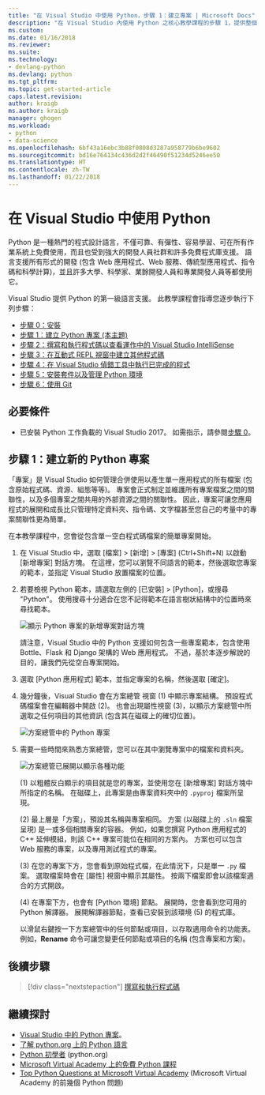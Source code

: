 ```yaml
---
title: "在 Visual Studio 中使用 Python，步驟 1：建立專案 | Microsoft Docs"
description: "在 Visual Studio 內使用 Python 之核心教學課程的步驟 1，提供整個教學課程的大鋼、描述必要條件，並逐步介紹建立新 Python 專案的程序。"
ms.custom: 
ms.date: 01/16/2018
ms.reviewer: 
ms.suite: 
ms.technology:
- devlang-python
ms.devlang: python
ms.tgt_pltfrm: 
ms.topic: get-started-article
caps.latest.revision: 
author: kraigb
ms.author: kraigb
manager: ghogen
ms.workload:
- python
- data-science
ms.openlocfilehash: 6bf43a16ebc3b88f0808d3287a958779b6be9602
ms.sourcegitcommit: bd16e764134c436d2d2f46490f51234d5246ee50
ms.translationtype: HT
ms.contentlocale: zh-TW
ms.lasthandoff: 01/22/2018
---
```

# <a name="working-with-python-in-visual-studio"></a>在 Visual Studio 中使用 Python

Python 是一種熱門的程式設計語言，不僅可靠、有彈性、容易學習、可在所有作業系統上免費使用，而且也受到強大的開發人員社群和許多免費程式庫支援。 語言支援所有形式的開發 (包含 Web 應用程式、Web 服務、傳統型應用程式、指令碼和科學計算)，並且許多大學、科學家、業餘開發人員和專業開發人員等都使用它。

Visual Studio 提供 Python 的第一級語言支援。 此教學課程會指導您逐步執行下列步驟：

- [步驟 0：安裝](tutorial-working-with-python-in-visual-studio-step-00-installation.md)
- [步驟 1：建立 Python 專案 (本主題)](#step-1-create-a-new-python-project)
- [步驟 2：撰寫和執行程式碼以查看運作中的 Visual Studio IntelliSense](tutorial-working-with-python-in-visual-studio-step-02-writing-code.md)
- [步驟 3：在互動式 REPL 視窗中建立其他程式碼](tutorial-working-with-python-in-visual-studio-step-03-interactive-repl.md)
- [步驟 4：在 Visual Studio 偵錯工具中執行已完成的程式](tutorial-working-with-python-in-visual-studio-step-04-debugging.md)
- [步驟 5：安裝套件以及管理 Python 環境](tutorial-working-with-python-in-visual-studio-step-05-installing-packages.md)
- [步驟 6：使用 Git](tutorial-working-with-python-in-visual-studio-step-06-working-with-git.md)

## <a name="prerequisites"></a>必要條件

- 已安裝 Python 工作負載的 Visual Studio 2017。 如需指示，請參閱[步驟 0](tutorial-working-with-python-in-visual-studio-step-00-installation.md)。

## <a name="step-1-create-a-new-python-project"></a>步驟 1：建立新的 Python 專案

「專案」是 Visual Studio 如何管理合併使用以產生單一應用程式的所有檔案 (包含原始程式碼、資源、組態等等)。 專案會正式制定並維護所有專案檔案之間的關聯性，以及多個專案之間共用的外部資源之間的關聯性。 因此，專案可讓您應用程式的展開和成長比只管理特定資料夾、指令碼、文字檔甚至您自己的考量中的專案關聯性更為簡單。

在本教學課程中，您會從包含單一空白程式碼檔案的簡單專案開始。

1. 在 Visual Studio 中，選取 [檔案] > [新增] > [專案] (Ctrl+Shift+N) 以啟動 [新增專案] 對話方塊。 在這裡，您可以瀏覽不同語言的範本，然後選取您專案的範本，並指定 Visual Studio 放置檔案的位置。

1. 若要檢視 Python 範本，請選取左側的 [已安裝] > [Python]，或搜尋 "Python"。 使用搜尋十分適合在您不記得範本在語言樹狀結構中的位置時來尋找範本。

    ![顯示 Python 專案的新增專案對話方塊](media/vs-getting-started-python-01-new-project.png)

    請注意，Visual Studio 中的 Python 支援如何包含一些專案範本，包含使用 Bottle、Flask 和 Django 架構的 Web 應用程式。 不過，基於本逐步解說的目的，讓我們先從空白專案開始。

1. 選取 [Python 應用程式] 範本，並指定專案的名稱，然後選取 [確定]。

1. 幾分鐘後，Visual Studio 會在方案總管 視窗 (1) 中顯示專案結構。 預設程式碼檔案會在編輯器中開啟 (2)。 也會出現屬性視窗 (3)，以顯示方案總管中所選取之任何項目的其他資訊 (包含其在磁碟上的確切位置)。

    ![方案總管中的 Python 專案](media/vs-getting-started-python-02-windows.png)

1. 需要一些時間來熟悉方案總管，您可以在其中瀏覽專案中的檔案和資料夾。

    ![方案總管已展開以顯示各種功能](media/vs-getting-started-python-03-solution-explorer.png)

    (1) 以粗體反白顯示的項目就是您的專案，並使用您在 [新增專案] 對話方塊中所指定的名稱。 在磁碟上，此專案是由專案資料夾中的 `.pyproj` 檔案所呈現。

    (2) 最上層是「方案」，預設其名稱與專案相同。 方案 (以磁碟上的 `.sln` 檔案呈現) 是一或多個相關專案的容器。 例如，如果您撰寫 Python 應用程式的 C++ 延伸模組，則該 C++ 專案可能位在相同的方案內。 方案也可以包含 Web 服務的專案，以及專用測試程式的專案。 

    (3) 在您的專案下方，您會看到原始程式檔，在此情況下，只是單一 `.py` 檔案。 選取檔案時會在 [屬性] 視窗中顯示其屬性。 按兩下檔案即會以該檔案適合的方式開啟。

    (4) 在專案下方，也會有 [Python 環境] 節點。 展開時，您會看到您可用的 Python 解譯器。 展開解譯器節點，查看已安裝到該環境 (5) 的程式庫。

    以滑鼠右鍵按一下方案總管中的任何節點或項目，以存取適用命令的功能表。 例如，**Rename** 命令可讓您變更任何節點或項目的名稱 (包含專案和方案)。

## <a name="next-steps"></a>後續步驟

> [!div class="nextstepaction"]
> [撰寫和執行程式碼](tutorial-working-with-python-in-visual-studio-step-02-writing-code.md)

## <a name="going-deeper"></a>繼續探討

- [Visual Studio 中的 Python 專案](managing-python-projects-in-visual-studio.md)。
- [了解 python.org 上的 Python 語言](https://www.python.org)
- [Python 初學者](https://www.python.org/about/gettingstarted/) (python.org)
- [Microsoft Virtual Academy 上的免費 Python 課程](https://mva.microsoft.com/search/SearchResults.aspx#!q=python)
- [Top Python Questions at Microsoft Virtual Academy](https://aka.ms/mva-top-python-questions) (Microsoft Virtual Academy 的前幾個 Python 問題)
